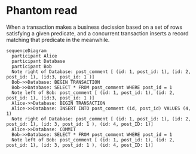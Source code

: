 # Phantom read
When a transaction makes a business decission based on a set of rows satisfying a given predicate, and a concurrent transaction inserts a record matching that predicate in the meanwhile.

```mermaid
sequenceDiagram
  participant Alice
  participant Database
  participant Bob
  Note right of Database: post_comment [ (id: 1, post_id: 1), (id: 2, post_id: 1), (id:3, post_id: 1 )]
  Bob->>Database: BEGIN TRANSACTION
  Bob->>Database: SELECT * FROM post_comment WHERE post_id = 1
  Note left of Bob: post_comment [ (id: 1, post_id: 1), (id: 2, post_id: 1), (id:3, post_id: 1 )]
  Alice->>Database: BEGIN TRANSACTION
  Alice->>Database: INSERT INTO post_comment (id, post_id) VALUES (4, 1)
  Note right of Database: post_comment [ (id: 1, post_id: 1), (id: 2, post_id: 1), (id: 3, post_id: 1 ), (id: 4, post_ID: 1)]
  Alice->>Database: COMMIT
  Bob->>Database: SELECT * FROM post_comment WHERE post_id = 1
  Note left of Bob: post_comment [ (id: 1, post_id: 1), (id: 2, post_id: 1), (id: 3, post_id: 1 ), (id: 4, post_ID: 1)]
```



